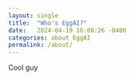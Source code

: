 ```yaml
---
layout: single
title:  "Who's EggAI?"
date:   2024-04-19 16:08:26 -0400
categories: about EggAI
permalink: /about/
---
```

Cool guy